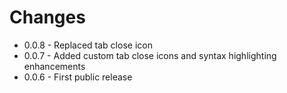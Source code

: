 # Changes

* 0.0.8 - Replaced tab close icon
* 0.0.7 - Added custom tab close icons and syntax highlighting enhancements
* 0.0.6 - First public release

